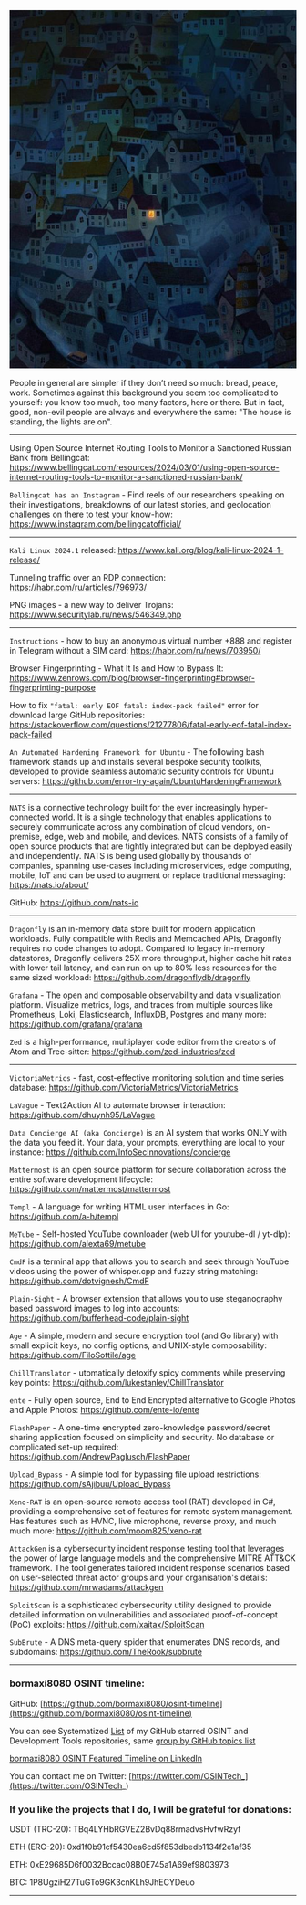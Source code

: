 ![alt text](img/48.jpg)

People in general are simpler if they don’t need so much: bread, peace, work. Sometimes against this background you seem too complicated to yourself: you know too much, too many factors, here or there. But in fact, good, non-evil people are always and everywhere the same: "The house is standing, the lights are on".

----

Using Open Source Internet Routing Tools to Monitor a Sanctioned Russian Bank from Bellingcat: https://www.bellingcat.com/resources/2024/03/01/using-open-source-internet-routing-tools-to-monitor-a-sanctioned-russian-bank/

```Bellingcat has an Instagram``` - Find reels of our researchers speaking on their investigations, breakdowns of our latest stories, and geolocation challenges on there to test your know-how: https://www.instagram.com/bellingcatofficial/

----

```Kali Linux 2024.1``` released: https://www.kali.org/blog/kali-linux-2024-1-release/

Tunneling traffic over an RDP connection: https://habr.com/ru/articles/796973/

PNG images - a new way to deliver Trojans: https://www.securitylab.ru/news/546349.php

----

```Instructions``` - how to buy an anonymous virtual number +888 and register in Telegram without a SIM card: https://habr.com/ru/news/703950/

Browser Fingerprinting - What It Is and How to Bypass It: https://www.zenrows.com/blog/browser-fingerprinting#browser-fingerprinting-purpose

How to fix ```"fatal: early EOF fatal: index-pack failed"``` error for download large GitHub repositories: https://stackoverflow.com/questions/21277806/fatal-early-eof-fatal-index-pack-failed

```An Automated Hardening Framework for Ubuntu``` - The following bash framework stands up and installs several bespoke security toolkits, developed to provide seamless automatic security controls for Ubuntu servers: https://github.com/error-try-again/UbuntuHardeningFramework

----

```NATS``` is a connective technology built for the ever increasingly hyper-connected world. It is a single technology that enables applications to securely communicate across any combination of cloud vendors, on-premise, edge, web and mobile, and devices. NATS consists of a family of open source products that are tightly integrated but can be deployed easily and independently. NATS is being used globally by thousands of companies, spanning use-cases including microservices, edge computing, mobile, IoT and can be used to augment or replace traditional messaging: https://nats.io/about/

GitHub: https://github.com/nats-io

----

```Dragonfly``` is an in-memory data store built for modern application workloads. Fully compatible with Redis and Memcached APIs, Dragonfly requires no code changes to adopt. Compared to legacy in-memory datastores, Dragonfly delivers 25X more throughput, higher cache hit rates with lower tail latency, and can run on up to 80% less resources for the same sized workload: https://github.com/dragonflydb/dragonfly

```Grafana``` - The open and composable observability and data visualization platform. Visualize metrics, logs, and traces from multiple sources like Prometheus, Loki, Elasticsearch, InfluxDB, Postgres and many more: https://github.com/grafana/grafana

```Zed``` is a high-performance, multiplayer code editor from the creators of Atom and Tree-sitter: https://github.com/zed-industries/zed

----

```VictoriaMetrics``` - fast, cost-effective monitoring solution and time series database: https://github.com/VictoriaMetrics/VictoriaMetrics

```LaVague``` - Text2Action AI to automate browser interaction: https://github.com/dhuynh95/LaVague

```Data Concierge AI (aka Concierge)``` is an AI system that works ONLY with the data you feed it. Your data, your prompts, everything are local to your instance: https://github.com/InfoSecInnovations/concierge

```Mattermost``` is an open source platform for secure collaboration across the entire software development lifecycle: https://github.com/mattermost/mattermost

```Templ``` - A language for writing HTML user interfaces in Go: https://github.com/a-h/templ

```MeTube``` - Self-hosted YouTube downloader (web UI for youtube-dl / yt-dlp): https://github.com/alexta69/metube

```CmdF``` is a terminal app that allows you to search and seek through YouTube videos using the power of whisper.cpp and fuzzy string matching: https://github.com/dotvignesh/CmdF

```Plain-Sight``` - A browser extension that allows you to use steganography based password images to log into accounts: https://github.com/bufferhead-code/plain-sight

```Age``` - A simple, modern and secure encryption tool (and Go library) with small explicit keys, no config options, and UNIX-style composability: https://github.com/FiloSottile/age
 
```ChillTranslator``` - utomatically detoxify spicy comments while preserving key points: https://github.com/lukestanley/ChillTranslator

```ente``` - Fully open source, End to End Encrypted alternative to Google Photos and Apple Photos: https://github.com/ente-io/ente

```FlashPaper``` - A one-time encrypted zero-knowledge password/secret sharing application focused on simplicity and security. No database or complicated set-up required: https://github.com/AndrewPaglusch/FlashPaper

```Upload_Bypass``` - A simple tool for bypassing file upload restrictions: https://github.com/sAjibuu/Upload_Bypass

```Xeno-RAT``` is an open-source remote access tool (RAT) developed in C#, providing a comprehensive set of features for remote system management. Has features such as HVNC, live microphone, reverse proxy, and much much more: https://github.com/moom825/xeno-rat

```AttackGen``` is a cybersecurity incident response testing tool that leverages the power of large language models and the comprehensive MITRE ATT&CK framework. The tool generates tailored incident response scenarios based on user-selected threat actor groups and your organisation's details: https://github.com/mrwadams/attackgen

```SploitScan``` is a sophisticated cybersecurity utility designed to provide detailed information on vulnerabilities and associated proof-of-concept (PoC) exploits: https://github.com/xaitax/SploitScan

```SubBrute``` - A DNS meta-query spider that enumerates DNS records, and subdomains: https://github.com/TheRook/subbrute

----
### bormaxi8080 OSINT timeline:

GitHub: [https://github.com/bormaxi8080/osint-timeline](https://github.com/bormaxi8080/osint-timeline)

You can see Systematized [List](https://github.com/bormaxi8080/github-starred-repos-builder/blob/main/starred_repos.md) of my GitHub starred OSINT and Development Tools repositories, same [group by GitHub topics list](https://github.com/bormaxi8080/starred)

[bormaxi8080 OSINT Featured Timeline on LinkedIn](https://www.linkedin.com/in/osintech/details/featured/)

You can contact me on Twitter: [https://twitter.com/OSINTech_](https://twitter.com/OSINTech_)
### If you like the projects that I do, I will be grateful for donations:

USDT (TRC-20): TBq4LYHbRGVEZ2BvDq88rmadvsHvfwRzyf

ETH (ERC-20): 0xd1f0b91cf5430ea6cd5f853dbedb1134f2e1af35

ETH: 0xE29685D6f0032Bccac08B0E745a1A69ef9803973

BTC: 1P8UgziH27TuGTo9GK3cnKLh9JhECYDeuo

----
